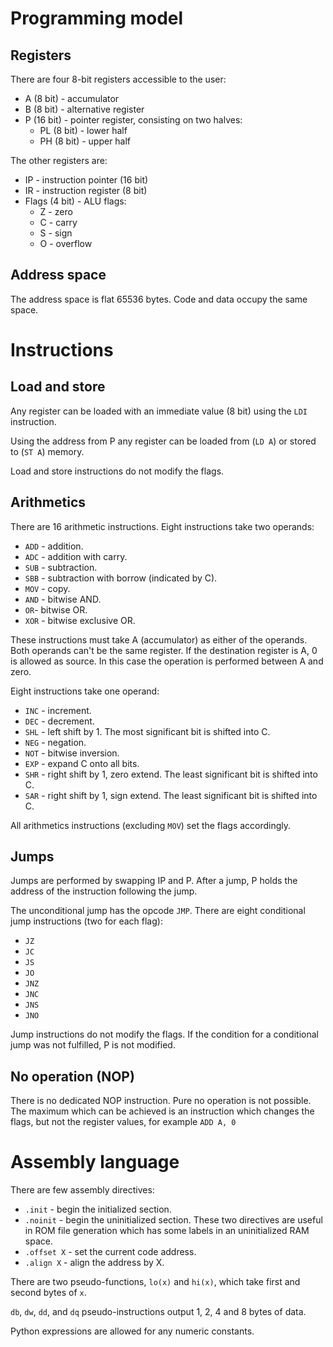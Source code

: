 # Programming model
## Registers

There are four 8-bit registers accessible to the user:
* A (8 bit) - accumulator
* B (8 bit) - alternative register
* P (16 bit) - pointer register, consisting on two halves:
  * PL (8 bit) - lower half
  * PH (8 bit) - upper half

The other registers are:
* IP - instruction pointer (16 bit)
* IR - instruction register (8 bit)
* Flags (4 bit) - ALU flags:
  * Z - zero
  * C - carry
  * S - sign
  * O - overflow

## Address space

The address space is flat 65536 bytes. Code and data occupy the same space.

# Instructions
## Load and store

Any register can be loaded with an immediate value (8 bit) using the `LDI` instruction.

Using the address from P any register can be loaded from (`LD A`) or stored to (`ST A`) memory.

Load and store instructions do not modify the flags.

## Arithmetics

There are 16 arithmetic instructions. Eight instructions take two operands:
* `ADD` - addition.
* `ADC` - addition with carry.
* `SUB` - subtraction.
* `SBB` - subtraction with borrow (indicated by C).
* `MOV` - copy.
* `AND` - bitwise AND.
* `OR`- bitwise OR.
* `XOR` - bitwise exclusive OR.

These instructions must take A (accumulator) as either of the operands. Both operands can't be the same register. If the destination register is A, 0 is allowed as source. In this case the operation is performed between A and zero.

Eight instructions take one operand:
* `INC` - increment.
* `DEC` - decrement.
* `SHL` - left shift by 1. The most significant bit is shifted into C.
* `NEG` - negation.
* `NOT` - bitwise inversion.
* `EXP` - expand C onto all bits.
* `SHR` - right shift by 1, zero extend. The least significant bit is shifted into C.
* `SAR` - right shift by 1, sign extend. The least significant bit is shifted into C.

All arithmetics instructions (excluding `MOV`) set the flags accordingly.

## Jumps

Jumps are performed by swapping IP and P. After a jump, P holds the address of the instruction following the jump.

The unconditional jump has the opcode `JMP`. There are eight conditional jump instructions (two for each flag):
* `JZ`
* `JC`
* `JS`
* `JO`
* `JNZ`
* `JNC`
* `JNS`
* `JNO`

Jump instructions do not modify the flags. If the condition for a conditional jump was not fulfilled, P is not modified.

## No operation (NOP)

There is no dedicated NOP instruction. Pure no operation is not possible. The maximum which can be achieved is an instruction which changes the flags, but not the register values, for example `ADD A, 0`

# Assembly language

There are few assembly directives:
* `.init` - begin the initialized section.
* `.noinit` - begin the uninitialized section. These two directives are useful in ROM file generation which has some labels in an uninitialized RAM space.
* `.offset X` - set the current code address.
* `.align X` - align the address by X.

There are two pseudo-functions, `lo(x)` and `hi(x)`, which take first and second bytes of `x`.

`db`, `dw`, `dd`, and `dq` pseudo-instructions output 1, 2, 4 and 8 bytes of data.

Python expressions are allowed for any numeric constants.
